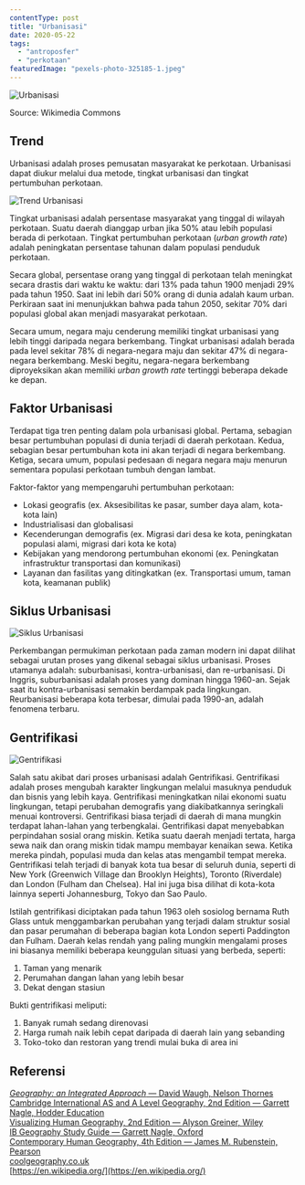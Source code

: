 ```yaml
---
contentType: post
title: "Urbanisasi"
date: 2020-05-22
tags: 
  - "antroposfer"
  - "perkotaan"
featuredImage: "pexels-photo-325185-1.jpeg"
---
```


![Urbanisasi](images/uploads/Urbanisasi.png)

Source: Wikimedia Commons

## Trend

Urbanisasi adalah proses pemusatan masyarakat ke perkotaan. Urbanisasi dapat diukur melalui dua metode, tingkat urbanisasi dan tingkat pertumbuhan perkotaan.

![Trend Urbanisasi](https://supergeografi.com/wp-content/uploads/2020/05/image-16.png?w=318)

Tingkat urbanisasi adalah persentase masyarakat yang tinggal di wilayah perkotaan. Suatu daerah dianggap urban jika 50% atau lebih populasi berada di perkotaan. Tingkat pertumbuhan perkotaan (_urban growth rate_) adalah peningkatan persentase tahunan dalam populasi penduduk perkotaan.

Secara global, persentase orang yang tinggal di perkotaan telah meningkat secara drastis dari waktu ke waktu: dari 13% pada tahun 1900 menjadi 29% pada tahun 1950. Saat ini lebih dari 50% orang di dunia adalah kaum urban. Perkiraan saat ini menunjukkan bahwa pada tahun 2050, sekitar 70% dari populasi global akan menjadi masyarakat perkotaan.

Secara umum, negara maju cenderung memiliki tingkat urbanisasi yang lebih tinggi daripada negara berkembang. Tingkat urbanisasi adalah berada pada level sekitar 78% di negara-negara maju dan sekitar 47% di negara-negara berkembang. Meski begitu, negara-negara berkembang diproyeksikan akan memiliki _urban growth rate_ tertinggi beberapa dekade ke depan.

## Faktor Urbanisasi

Terdapat tiga tren penting dalam pola urbanisasi global. Pertama, sebagian besar pertumbuhan populasi di dunia terjadi di daerah perkotaan. Kedua, sebagian besar pertumbuhan kota ini akan terjadi di negara berkembang. Ketiga, secara umum, populasi pedesaan di negara negara maju menurun sementara populasi perkotaan tumbuh dengan lambat.

Faktor-faktor yang mempengaruhi pertumbuhan perkotaan:

- Lokasi geografis (ex. Aksesibilitas ke pasar, sumber daya alam, kota-kota lain)
- Industrialisasi dan globalisasi
- Kecenderungan demografis (ex. Migrasi dari desa ke kota, peningkatan populasi alami, migrasi dari kota ke kota)
- Kebijakan yang mendorong pertumbuhan ekonomi (ex. Peningkatan infrastruktur transportasi dan komunikasi)
- Layanan dan fasilitas yang ditingkatkan (ex. Transportasi umum, taman kota, keamanan publik)

## Siklus Urbanisasi

![Siklus Urbanisasi](https://supergeografi.com/wp-content/uploads/2020/05/image-27.png?w=352)

Perkembangan permukiman perkotaan pada zaman modern ini dapat dilihat sebagai urutan proses yang dikenal sebagai siklus urbanisasi. Proses utamanya adalah: suburbanisasi, kontra-urbanisasi, dan re-urbanisasi. Di Inggris, suburbanisasi adalah proses yang dominan hingga 1960-an. Sejak saat itu kontra-urbanisasi semakin berdampak pada lingkungan. Reurbanisasi beberapa kota terbesar, dimulai pada 1990-an, adalah fenomena terbaru.

## Gentrifikasi

![Gentrifikasi](images/uploads/Gentrifikasi.jpeg)

Salah satu akibat dari proses urbanisasi adalah Gentrifikasi. Gentrifikasi adalah proses mengubah karakter lingkungan melalui masuknya penduduk dan bisnis yang lebih kaya. Gentrifikasi meningkatkan nilai ekonomi suatu lingkungan, tetapi perubahan demografis yang diakibatkannya seringkali menuai kontroversi. Gentrifikasi biasa terjadi di daerah di mana mungkin terdapat lahan-lahan yang terbengkalai. Gentrifikasi dapat menyebabkan perpindahan sosial orang miskin. Ketika suatu daerah menjadi tertata, harga sewa naik dan orang miskin tidak mampu membayar kenaikan sewa. Ketika mereka pindah, populasi muda dan kelas atas mengambil tempat mereka. Gentrifikasi telah terjadi di banyak kota tua besar di seluruh dunia, seperti di New York (Greenwich Village dan Brooklyn Heights), Toronto (Riverdale) dan London (Fulham dan Chelsea). Hal ini juga bisa dilihat di kota-kota lainnya seperti Johannesburg, Tokyo dan Sao Paulo.

Istilah gentrifikasi diciptakan pada tahun 1963 oleh sosiolog bernama Ruth Glass untuk menggambarkan perubahan yang terjadi dalam struktur sosial dan pasar perumahan di beberapa bagian kota London seperti Paddington dan Fulham. Daerah kelas rendah yang paling mungkin mengalami proses ini biasanya memiliki beberapa keunggulan situasi yang berbeda, seperti:

1. Taman yang menarik
2. Perumahan dangan lahan yang lebih besar
3. Dekat dengan stasiun

Bukti gentrifikasi meliputi:

1. Banyak rumah sedang direnovasi
2. Harga rumah naik lebih cepat daripada di daerah lain yang sebanding
3. Toko-toko dan restoran yang trendi mulai buka di area ini

## Referensi

[_Geography: an Integrated Approach_ — David Waugh, Nelson Thornes](https://amzn.to/2AZsvdq)  
[Cambridge International AS and A Level Geography, 2nd Edition — Garrett Nagle, Hodder Education](https://amzn.to/2zslj9e)  
[Visualizing Human Geography, 2nd Edition — Alyson Greiner, Wiley](https://amzn.to/2WYRB4u)  
[IB Geography Study Guide — Garrett Nagle, Oxford](https://amzn.to/3gnZ30P)  
[Contemporary Human Geography, 4th Edition — James M. Rubenstein, Pearson](https://amzn.to/3d7G2h0)  
[coolgeography.co.uk](http://coolgeography.co.uk/)  
[https://en.wikipedia.org/](https://en.wikipedia.org/)
